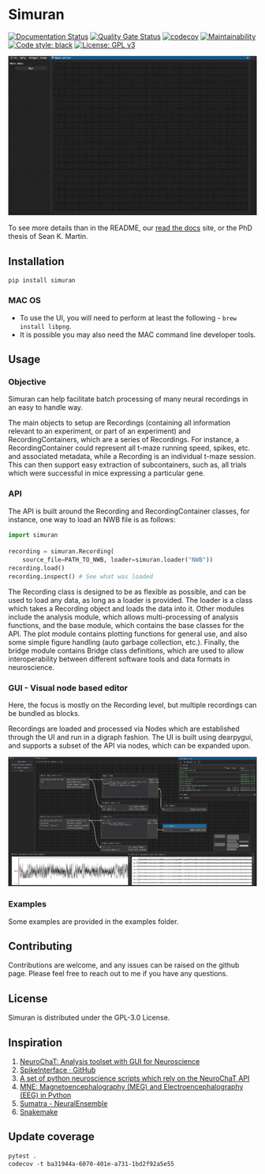 # Simuran

[![Documentation Status](https://readthedocs.org/projects/simuran/badge/?version=latest)](https://simuran.readthedocs.io/en/latest/?badge=latest)
[![Quality Gate Status](https://sonarcloud.io/api/project_badges/measure?project=seankmartin_SIMURAN&metric=alert_status)](https://sonarcloud.io/summary/new_code?id=seankmartin_SIMURAN)
[![codecov](https://codecov.io/gh/seankmartin/SIMURAN/branch/main/graph/badge.svg?token=F67OEU0PF2)](https://codecov.io/gh/seankmartin/SIMURAN)
[![Maintainability](https://api.codeclimate.com/v1/badges/97aa79ac8f356de695d5/maintainability)](https://codeclimate.com/github/seankmartin/SIMURAN/maintainability)
[![Code style: black](https://img.shields.io/badge/code%20style-black-000000.svg)](https://github.com/psf/black)
[![License: GPL v3](https://img.shields.io/badge/License-GPLv3-blue.svg)](https://www.gnu.org/licenses/gpl-3.0)

![Demo of UI](images/demo.gif)

To see more details than in the README, our [read the docs](https://simuran.readthedocs.io/en/latest/) site, or the PhD thesis of Sean K. Martin.

## Installation

```console
pip install simuran
```

### MAC OS

- To use the UI, you will need to perform at least the following - `brew install libpng`.
- It is possible you may also need the MAC command line developer tools.

## Usage

### Objective

Simuran can help facilitate batch processing of many neural recordings in an easy to handle way.

The main objects to setup are Recordings (containing all information relevant to an experiment, or part of an experiment) and RecordingContainers, which are a series of Recordings.
For instance, a RecordingContainer could represent all t-maze running speed, spikes, etc. and associated metadata, while a Recording is an individual t-maze session.
This can then support easy extraction of subcontainers, such as, all trials which were successful in mice expressing a particular gene.

### API

The API is built around the Recording and RecordingContainer classes, for instance, one way to load an NWB file is as follows:

```python
import simuran

recording = simuran.Recording(
    source_file=PATH_TO_NWB, loader=simuran.loader("NWB"))
recording.load()
recording.inspect() # See what was loaded
```

The Recording class is designed to be as flexible as possible, and can be used to load any data, as long as a loader is provided.
The loader is a class which takes a Recording object and loads the data into it.
Other modules include the analysis module, which allows multi-processing of analysis functions, and the base module, which contains the base classes for the API.
The plot module contains plotting functions for general use, and also some simple figure handling (auto garbage collection, etc.).
Finally, the bridge module contains Bridge class definitions, which are used to allow interoperability between different software tools and data formats in neuroscience.

### GUI - Visual node based editor

Here, the focus is mostly on the Recording level, but multiple recordings can be bundled as blocks.

Recordings are loaded and processed via Nodes which are established through the UI and run in a digraph fashion.
The UI is built using dearpygui, and supports a subset of the API via nodes, which can be expanded upon.

![Demo of UI still](images/Demo2.PNG)

### Examples

Some examples are provided in the examples folder.

## Contributing

Contributions are welcome, and any issues can be raised on the github page. Please feel free to reach out to me if you have any questions.

## License

Simuran is distributed under the GPL-3.0 License.

## Inspiration

1. [NeuroChaT: Analysis toolset with GUI for Neuroscience](https://github.com/seankmartin/NeuroChaT)
2. [SpikeInterface · GitHub](https://github.com/SpikeInterface)
3. [A set of python neuroscience scripts which rely on the NeuroChaT API](https://github.com/seankmartin/NeuroChaT_API_Scripts)
4. [MNE: Magnetoencephalography (MEG) and Electroencephalography (EEG) in Python](https://github.com/mne-tools/mne-python/)
5. [Sumatra - NeuralEnsemble](http://neuralensemble.org/sumatra/)
6. [Snakemake](https://snakemake.readthedocs.io/en/stable/)

## Update coverage

```console
pytest .
codecov -t ba31944a-6070-401e-a731-1bd2f92a5e55
```
